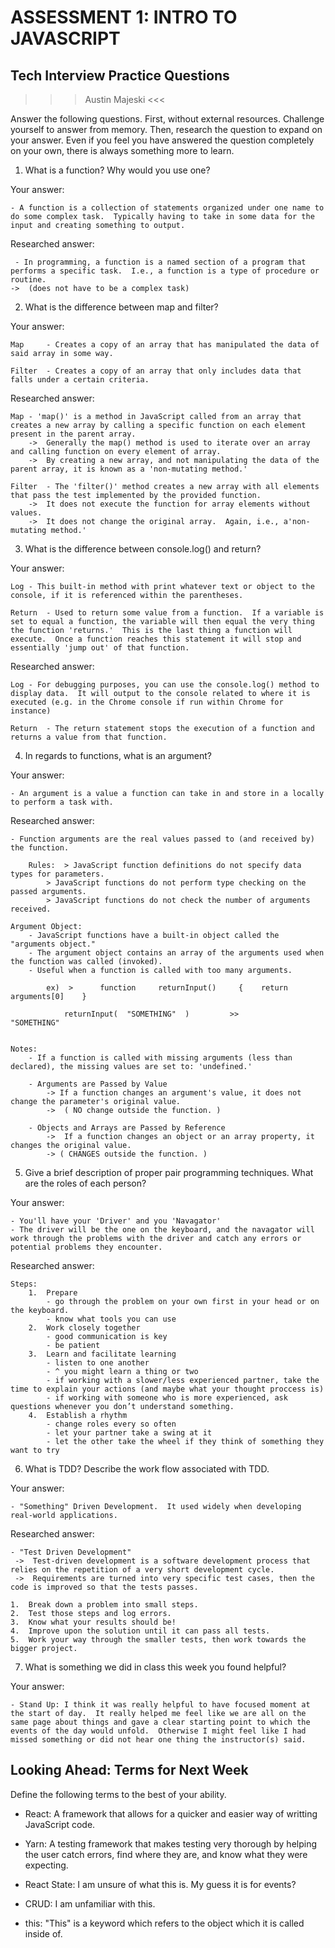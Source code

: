# ASSESSMENT 1: INTRO TO JAVASCRIPT
## Tech Interview Practice Questions

>>>    Austin Majeski    <<<

Answer the following questions. First, without external resources. Challenge yourself to answer from memory. Then, research the question to expand on your answer. Even if you feel you have answered the question completely on your own, there is always something more to learn.   




1. What is a function? Why would you use one?

  Your answer:

	- A function is a collection of statements organized under one name to do some complex task.  Typically having to take in some data for the input and creating something to output.

  Researched answer:

	 - In programming, a function is a named section of a program that performs a specific task.  I.e., a function is a type of procedure or routine.
	->  (does not have to be a complex task)




2. What is the difference between map and filter?

  Your answer:

	Map 	- Creates a copy of an array that has manipulated the data of said array in some way.

	Filter	- Creates a copy of an array that only includes data that falls under a certain criteria.


  Researched answer:

	Map	- 'map()' is a method in JavaScript called from an array that creates a new array by calling a specific function on each element present in the parent array. 
		->  Generally the map() method is used to iterate over an array and calling function on every element of array.
		->  By creating a new array, and not manipulating the data of the parent array, it is known as a 'non-mutating method.'

	Filter	- The 'filter()' method creates a new array with all elements that pass the test implemented by the provided function.
		->  It does not execute the function for array elements without values.
		->  It does not change the original array.  Again, i.e., a'non-mutating method.'




3. What is the difference between console.log() and return?

  Your answer:

	Log	- This built-in method with print whatever text or object to the console, if it is referenced within the parentheses.

	Return	- Used to return some value from a function.  If a variable is set to equal a function, the variable will then equal the very thing the function 'returns.'  This is the last thing a function will execute.  Once a function reaches this statement it will stop and essentially 'jump out' of that function.  


  Researched answer:

	Log	- For debugging purposes, you can use the console.log() method to display data.  It will output to the console related to where it is executed (e.g. in the Chrome console if run within Chrome for instance)

	Return	- The return statement stops the execution of a function and returns a value from that function.




4. In regards to functions, what is an argument?

  Your answer:

	- An argument is a value a function can take in and store in a locally to perform a task with.


  Researched answer:

	- Function arguments are the real values passed to (and received by) the function.

		Rules:	> JavaScript function definitions do not specify data types for parameters.
			> JavaScript functions do not perform type checking on the passed arguments.
			> JavaScript functions do not check the number of arguments received.

	Argument Object:
		- JavaScript functions have a built-in object called the "arguments object."
		- The argument object contains an array of the arguments used when the function was called (invoked).
		- Useful when a function is called with too many arguments.

			ex)  >      function     returnInput()     {    return    arguments[0]    }
				
				returnInput(  "SOMETHING"  )         >>         "SOMETHING"


	Notes:
		- If a function is called with missing arguments (less than declared), the missing values are set to: 'undefined.'

		- Arguments are Passed by Value
			-> If a function changes an argument's value, it does not change the parameter's original value.
			->  ( NO change outside the function. )

		- Objects and Arrays are Passed by Reference
			->  If a function changes an object or an array property, it changes the original value.
			-> ( CHANGES outside the function. )

		
	

5. Give a brief description of proper pair programming techniques. What are the roles of each person?

  Your answer:

	- You'll have your 'Driver' and you 'Navagator'
	- The driver will be the one on the keyboard, and the navagator will work through the problems with the driver and catch any errors or potential problems they encounter.


  Researched answer:

	Steps:
		1.  Prepare
			- go through the problem on your own first in your head or on the keyboard.
			- know what tools you can use
		2.  Work closely together
			- good communication is key
			- be patient
		3.  Learn and facilitate learning
			- listen to one another
			- ^ you might learn a thing or two
			- if working with a slower/less experienced partner, take the time to explain your actions (and maybe what your thought proccess is)
			- if working with someone who is more experienced, ask questions whenever you don’t understand something.
		4.  Establish a rhythm
			- change roles every so often
			- let your partner take a swing at it
			- let the other take the wheel if they think of something they want to try




6. What is TDD? Describe the work flow associated with TDD.

  Your answer:

	- "Something" Driven Development.  It used widely when developing real-world applications.


  Researched answer:

	- "Test Driven Development"
	 ->  Test-driven development is a software development process that relies on the repetition of a very short development cycle.
	 ->  Requirements are turned into very specific test cases, then the code is improved so that the tests passes.

	1.  Break down a problem into small steps.  
	2.  Test those steps and log errors.  
	3.  Know what your results should be!  
	4.  Improve upon the solution until it can pass all tests.  
	5.  Work your way through the smaller tests, then work towards the bigger project.
	



7. What is something we did in class this week you found helpful?  

  Your answer:

	- Stand Up:	I think it was really helpful to have focused moment at the start of day.  It really helped me feel like we are all on the same page about things and gave a clear starting point to which the events of the day would unfold.  Otherwise I might feel like I had missed something or did not hear one thing the instructor(s) said.




## Looking Ahead: Terms for Next Week

Define the following terms to the best of your ability.

- React:	A framework that allows for a quicker and easier way of writting JavaScript code.

- Yarn:	A testing framework that makes testing very thorough by helping the user catch errors, find where they are, and know what they were expecting.

- React State:	I am unsure of what this is.  My guess it is for events?

- CRUD:	I am unfamiliar with this.

- this:	"This" is a keyword which refers to the object which it is called inside of.
